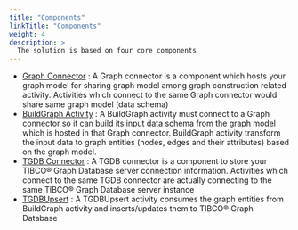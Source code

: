 ```yaml
---
title: "Components"
linkTitle: "Components"
weight: 4
description: >
  The solution is based on four core components
---
```


- [Graph Connector](https://github.com/TIBCOSoftware/labs-graphbuilder-contrib/blob/master/builder/connector/graph)
	: A Graph connector is a component which hosts your graph model for sharing graph model among graph construction related activity. Activities which connect to the same Graph connector would share same graph model (data schema)
- [BuildGraph Activity](https://github.com/TIBCOSoftware/labs-graphbuilder-contrib/blob/master/builder/activity/builder)
	: A BuildGraph activity must connect to a Graph connector so it can build its input data schema from the graph model which is hosted in that Graph connector. BuildGraph activity transform the input data to graph entities (nodes, edges and their attributes) based on the graph model.
- [TGDB Connector](https://github.com/TIBCOSoftware/labs-graphbuilder-contrib/blob/master/tgdb/connector/)
	: A TGDB connector is a component to store your TIBCO® Graph Database server connection information. Activities which connect to the same TGDB connector are actually connecting to the same TIBCO® Graph Database server instance
- [TGDBUpsert](https://github.com/TIBCOSoftware/labs-graphbuilder-contrib/blob/master/tgdb/activity/tgdbupsert)
	: A TGDBUpsert activity consumes the graph entities from BuildGraph activity and inserts/updates them to TIBCO® Graph Database